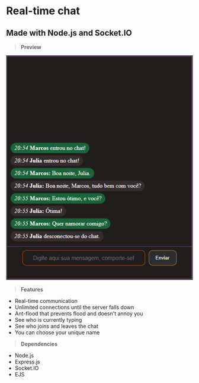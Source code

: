 # Real-time chat
## Made with Node.js and Socket.IO

> **Preview**

![](/imagens/PreviewChatV2.png)

> **Features**
* Real-time communication
* Unlimited connections until the server falls down
* Ant-flood that prevents flood and doesn't annoy you
* See who is currently typing
* See who joins and leaves the chat
* You can choose your unique name

> **Dependencies**
* Node.js
* Express.js
* Socket.IO
* EJS



